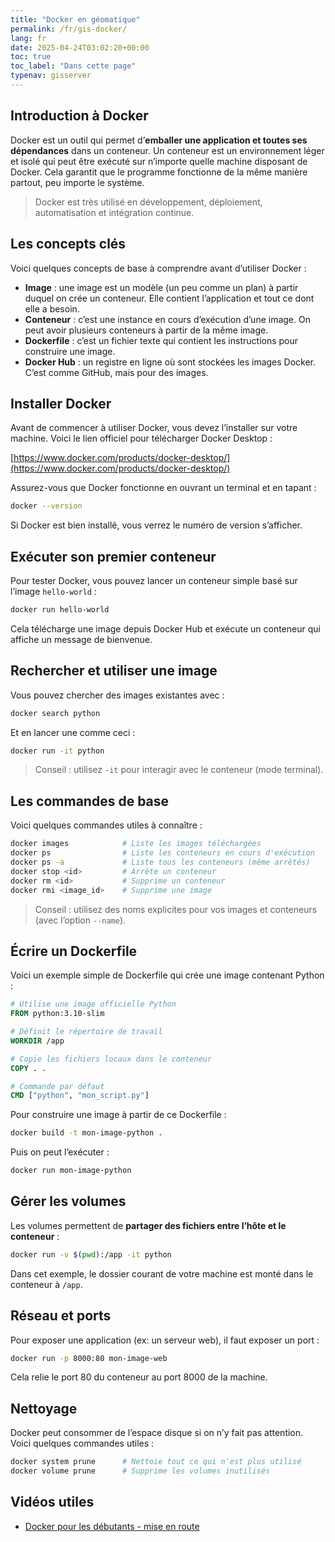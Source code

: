 ```yaml
---
title: "Docker en géomatique"
permalink: /fr/gis-docker/
lang: fr
date: 2025-04-24T03:02:20+00:00
toc: true
toc_label: "Dans cette page"
typenav: gisserver
---
```


## Introduction à Docker

Docker est un outil qui permet d’**emballer une application et toutes ses dépendances** dans un conteneur. Un conteneur est un environnement léger et isolé qui peut être exécuté sur n’importe quelle machine disposant de Docker. Cela garantit que le programme fonctionne de la même manière partout, peu importe le système.

> Docker est très utilisé en développement, déploiement, automatisation et intégration continue.

## Les concepts clés

Voici quelques concepts de base à comprendre avant d’utiliser Docker :

- **Image** : une image est un modèle (un peu comme un plan) à partir duquel on crée un conteneur. Elle contient l’application et tout ce dont elle a besoin.
- **Conteneur** : c’est une instance en cours d’exécution d’une image. On peut avoir plusieurs conteneurs à partir de la même image.
- **Dockerfile** : c’est un fichier texte qui contient les instructions pour construire une image.
- **Docker Hub** : un registre en ligne où sont stockées les images Docker. C’est comme GitHub, mais pour des images.

## Installer Docker

Avant de commencer à utiliser Docker, vous devez l’installer sur votre machine. Voici le lien officiel pour télécharger Docker Desktop :

[https://www.docker.com/products/docker-desktop/](https://www.docker.com/products/docker-desktop/)

Assurez-vous que Docker fonctionne en ouvrant un terminal et en tapant :

```bash
docker --version
```

Si Docker est bien installé, vous verrez le numéro de version s’afficher.

## Exécuter son premier conteneur

Pour tester Docker, vous pouvez lancer un conteneur simple basé sur l’image `hello-world` :

```bash
docker run hello-world
```

Cela télécharge une image depuis Docker Hub et exécute un conteneur qui affiche un message de bienvenue.

## Rechercher et utiliser une image

Vous pouvez chercher des images existantes avec :

```bash
docker search python
```

Et en lancer une comme ceci :

```bash
docker run -it python
```

> Conseil : utilisez `-it` pour interagir avec le conteneur (mode terminal).

## Les commandes de base

Voici quelques commandes utiles à connaître :

```bash
docker images            # Liste les images téléchargées
docker ps                # Liste les conteneurs en cours d'exécution
docker ps -a             # Liste tous les conteneurs (même arrêtés)
docker stop <id>         # Arrête un conteneur
docker rm <id>           # Supprime un conteneur
docker rmi <image_id>    # Supprime une image
```

> Conseil : utilisez des noms explicites pour vos images et conteneurs (avec l’option `--name`).

## Écrire un Dockerfile

Voici un exemple simple de Dockerfile qui crée une image contenant Python :

```Dockerfile
# Utilise une image officielle Python
FROM python:3.10-slim

# Définit le répertoire de travail
WORKDIR /app

# Copie les fichiers locaux dans le conteneur
COPY . .

# Commande par défaut
CMD ["python", "mon_script.py"]
```

Pour construire une image à partir de ce Dockerfile :

```bash
docker build -t mon-image-python .
```

Puis on peut l’exécuter :

```bash
docker run mon-image-python
```

## Gérer les volumes

Les volumes permettent de **partager des fichiers entre l’hôte et le conteneur** :

```bash
docker run -v $(pwd):/app -it python
```

Dans cet exemple, le dossier courant de votre machine est monté dans le conteneur à `/app`.

## Réseau et ports

Pour exposer une application (ex: un serveur web), il faut exposer un port :

```bash
docker run -p 8000:80 mon-image-web
```

Cela relie le port 80 du conteneur au port 8000 de la machine.

## Nettoyage

Docker peut consommer de l’espace disque si on n’y fait pas attention. Voici quelques commandes utiles :

```bash
docker system prune      # Nettoie tout ce qui n'est plus utilisé
docker volume prune      # Supprime les volumes inutilisés
```

## Vidéos utiles

- [Docker pour les débutants - mise en route](https://youtu.be/J27puPcFFQo?si=_xC_W0bgLZSIVwjj)